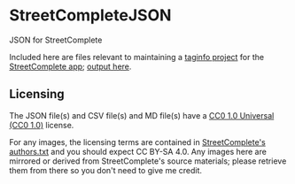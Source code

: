 # StreetCompleteJSON
JSON for StreetComplete

Included here are files relevant to maintaining a [taginfo project](https://taginfo.openstreetmap.org/projects) for the [StreetComplete app](https://github.com/westnordost/StreetComplete); [output here](https://taginfo.openstreetmap.org/projects/streetcomplete).

## Licensing
The JSON file(s) and CSV file(s) and MD file(s) have a [CC0 1.0 Universal (CC0 1.0)](https://creativecommons.org/publicdomain/zero/1.0/) license.

For any images, the licensing terms are contained in [StreetComplete's authors.txt](https://github.com/westnordost/StreetComplete/blob/master/res/authors.txt) and you should expect CC BY-SA 4.0. Any images here are mirrored or derived from StreetComplete's source materials; please retrieve them from there so you don't need to give me credit.
